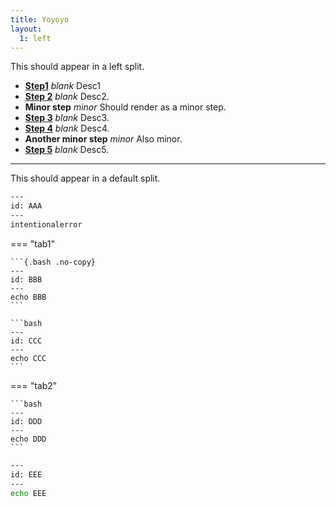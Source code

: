 ```yaml
---
title: Yoyoyo
layout:
  1: left
---
```


This should appear in a left split.

- **[Step1](#kui-link-AAA)** _blank_ Desc1
- **[Step 2](#kui-link-BBB)** _blank_ Desc2.
- **Minor step** _minor_ Should render as a minor step.
- **[Step 3](#kui-link-CCC)** _blank_ Desc3.
- **[Step 4](#kui-link-DDD)** _blank_ Desc4.
- **Another minor step** _minor_ Also minor.
- **[Step 5](#kui-link-EEE)** _blank_ Desc5.

---

This should appear in a default split.

```bash
---
id: AAA
---
intentionalerror
```

=== "tab1"

    ```{.bash .no-copy}
    ---
    id: BBB
    ---
    echo BBB
    ```

    ```bash
    ---
    id: CCC
    ---
    echo CCC
    ```

=== "tab2"

    ```bash
    ---
    id: DDD
    ---
    echo DDD
    ```

```bash
---
id: EEE
---
echo EEE
```
